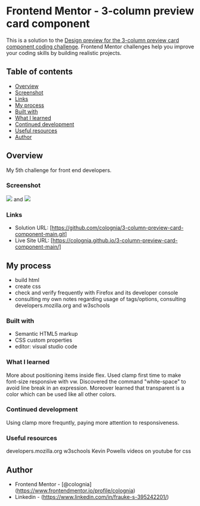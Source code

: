 # Frontend Mentor - 3-column preview card component
This is a solution to the [Design preview for the 3-column preview card component coding challenge](https://www.frontendmentor.io/challenges/3column-preview-card-component-pH92eAR2-). Frontend Mentor challenges help you improve your coding skills by building realistic projects. 

## Table of contents

  - [Overview](#overview)
  - [Screenshot](#screenshot)
  - [Links](#links)
  - [My process](#my-process)
  - [Built with](#built-with)
  - [What I learned](#what-i-learned)
  - [Continued development](#continued-development)
  - [Useful resources](#useful-resources)
  - [Author](#author)

## Overview

My 5th challenge for front end developers.

### Screenshot

![](./screenshot_desktop.png) and ![](./screenshot_mobile.png)

### Links

- Solution URL: [https://github.com/colognia/3-column-preview-card-component-main.git]
- Live Site URL: [https://colognia.github.io/3-column-preview-card-component-main/]

## My process

- build html
- create css
- check and verify frequently with Firefox and its developer console
- consulting my own notes regarding usage of tags/options, consulting developers.mozilla.org and w3schools


### Built with

- Semantic HTML5 markup
- CSS custom properties
- editor: visual studio code

### What I learned
More about positioning items inside flex. Used clamp first time to make font-size responsive with vw. Discovered the command "white-space" to avoid line break in an expression. Moreover learned that transparent is a color which can be used like all other colors.

### Continued development
Using clamp more frequntly, paying more attention to responsiveness.

### Useful resources

developers.mozilla.org
w3schools
Kevin Powells videos on youtube for css

## Author

- Frontend Mentor - [@colognia] (https://www.frontendmentor.io/profile/colognia)
- Linkedin - (https://www.linkedin.com/in/frauke-s-395242201/)

